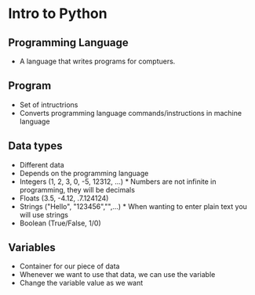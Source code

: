 # Intro to Python

## Programming Language 

- A language that writes programs for comptuers. 

## Program

- Set of intructrions 
- Converts programming language commands/instructions in machine language

## Data types

- Different data
- Depends on the programming language
- Integers (1, 2, 3, 0, -5, 12312, ...) * Numbers are not infinite in programming, they will be decimals
- Floats (3.5, -4.12, .7.124124)
- Strings ("Hello", "123456","",...) * When wanting to enter plain text you will use strings
- Boolean (True/False, 1/0)

## Variables

- Container for our piece of data
- Whenever we want to use that data, we can use the variable
- Change the variable value as we want

